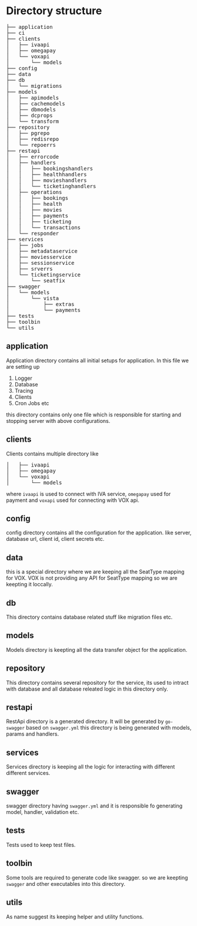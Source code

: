 # Directory structure

<pre>
├── application
├── ci
├── clients
│   ├── ivaapi
│   ├── omegapay
│   └── voxapi
│       └── models
├── config
├── data
├── db
│   └── migrations
├── models
│   ├── apimodels
│   ├── cachemodels
│   ├── dbmodels
│   ├── dcprops
│   └── transform
├── repository
│   ├── pgrepo
│   ├── redisrepo
│   └── repoerrs
├── restapi
│   ├── errorcode
│   ├── handlers
│   │   ├── bookingshandlers
│   │   ├── healthhandlers
│   │   ├── movieshandlers
│   │   └── ticketinghandlers
│   ├── operations
│   │   ├── bookings
│   │   ├── health
│   │   ├── movies
│   │   ├── payments
│   │   ├── ticketing
│   │   └── transactions
│   └── responder
├── services
│   ├── jobs
│   ├── metadataservice
│   ├── moviesservice
│   ├── sessionservice
│   ├── srverrs
│   └── ticketingservice
│       └── seatfix
├── swagger
│   └── models
│       └── vista
│           ├── extras
│           └── payments
├── tests
├── toolbin
└── utils
</pre>


## application

Application directory contains all initial setups for application. In this file we are setting up

1. Logger
2. Database
3. Tracing
4. Clients
5. Cron Jobs etc

this directory contains only one file which is responsible for starting and stopping server with above configurations.


## clients

Clients contains multiple directory like

<pre>
│   ├── ivaapi
│   ├── omegapay
│   └── voxapi
│       └── models
</pre>


where `ivaapi` is used to connect with IVA service, `omegapay` used for payment and `voxapi` used for connecting with VOX api.


## config

config directory contains all the configuration for the application. like server, database url, client id, client secrets etc.

## data

this is a special directory where we are keeping all the SeatType mapping for VOX. VOX is not providing any API for SeatType mapping so we are keepting it loccally.

## db

This directory contains database related stuff like migration files etc.

## models

Models directory is keepting all the data transfer object for the application.

## repository

This directory contains several repository for the service, its used to intract with database and all database releated logic in this directory only.

## restapi

RestApi directory is a generated directory. It will be generated by `go-swagger` based on `swagger.yml` this directory is being generated with models, params and handlers.

## services

Services directory is keeping all the logic for interacting with different different services.

## swagger

swagger directory having `swagger.yml` and it is responsible fo generating model, handler, validation etc.

## tests

Tests used to keep test files.

## toolbin

Some tools are required to generate code like swagger. so we are keepting `swagger` and other executables into this directory.


## utils

As name suggest its keeping helper and utility functions.